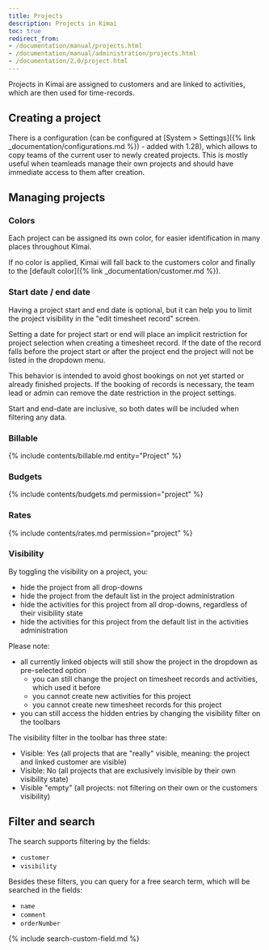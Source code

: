 ```yaml
---
title: Projects
description: Projects in Kimai
toc: true
redirect_from:
- /documentation/manual/projects.html
- /documentation/manual/administration/projects.html
- /documentation/2.0/project.html
---
```


Projects in Kimai are assigned to customers and are linked to activities, which are then used for time-records.

## Creating a project

There is a configuration (can be configured at [System > Settings]({% link _documentation/configurations.md %}) - added with 1.28), which allows to copy teams of the current user to newly created projects. 
This is mostly useful when teamleads manage their own projects and should have immediate access to them after creation.

## Managing projects

### Colors

Each project can be assigned its own color, for easier identification in many places throughout Kimai.

If no color is applied, Kimai will fall back to the customers color and finally to the [default color]({% link _documentation/customer.md %}). 

### Start date / end date 

Having a project start and end date is optional, but it can help you to limit the project visibility in the "edit timesheet record" screen.

Setting a date for project start or end will place an implicit restriction for project selection when creating a timesheet record. 
If the date of the record falls before the project start or after the project end the project will not be listed in the dropdown menu. 

This behavior is intended to avoid ghost bookings on not yet started or already finished projects. 
If the booking of records is necessary, the team lead or admin can remove the date restriction in the project settings.

Start and end-date are inclusive, so both dates will be included when filtering any data.

### Billable

{% include contents/billable.md entity="Project" %} 

### Budgets

{% include contents/budgets.md permission="project" %} 

### Rates

{% include contents/rates.md permission="project" %}

### Visibility

By toggling the visibility on a project, you:
- hide the project from all drop-downs
- hide the project from the default list in the project administration
- hide the activities for this project from all drop-downs, regardless of their visibility state
- hide the activities for this project from the default list in the activities administration

Please note:
- all currently linked objects will still show the project in the dropdown as pre-selected option
  - you can still change the project on timesheet records and activities, which used it before
  - you cannot create new activities for this project
  - you cannot create new timesheet records for this project 
- you can still access the hidden entries by changing the visibility filter on the toolbars

The visibility filter in the toolbar has three state: 
- Visible: Yes (all projects that are "really" visible, meaning: the project and linked customer are visible)
- Visible: No (all projects that are exclusively invisible by their own visibility state)
- Visible "empty" (all projects: not filtering on their own or the customers visibility)

## Filter and search 

The search supports filtering by the fields:
- `customer`
- `visibility`

Besides these filters, you can query for a free search term, which will be searched in the fields:
- `name`
- `comment`
- `orderNumber`

{% include search-custom-field.md %}
